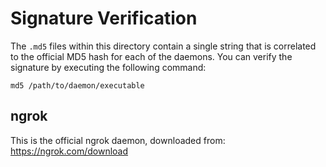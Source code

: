 # Signature Verification

The `.md5` files within this directory contain a single string that is correlated to the official MD5 hash for each of the daemons. You can verify the signature by executing the following command:

`md5 /path/to/daemon/executable`

## ngrok

This is the official ngrok daemon, downloaded from: https://ngrok.com/download
